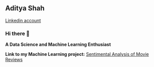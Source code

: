 ## Aditya Shah
 [Linkedin account](https://www.linkedin.com/in/aditya-shah-59097b192/)

### Hi there 👋


**A Data Science and Machine Learning Enthusiast**

**Link to my Machine Learning project:** [Sentimental Analysis of Movie Reviews](https://drive.google.com/drive/u/0/folders/1JLaOzqeIBUPbmf7oO0aooi8bi79KGBfh)



<!--
**adishah1999/adishah1999** is a ✨ _special_ ✨ repository because its `README.md` (this file) appears on your GitHub profile.

Here are some ideas to get you started:

- 🔭 I’m currently working on ...
- 🌱 I’m currently learning ...
- 👯 I’m looking to collaborate on ...
- 🤔 I’m looking for help with ...
- 💬 Ask me about ...
- 📫 How to reach me: ...
- 😄 Pronouns: ...
- ⚡ Fun fact: ...
-->
